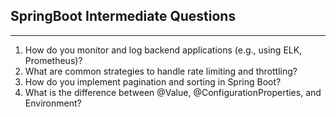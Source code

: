 ## SpringBoot Intermediate Questions

---

1. How do you monitor and log backend applications (e.g., using ELK, Prometheus)?
2. What are common strategies to handle rate limiting and throttling?
3. How do you implement pagination and sorting in Spring Boot?
4. What is the difference between @Value, @ConfigurationProperties, and Environment?
